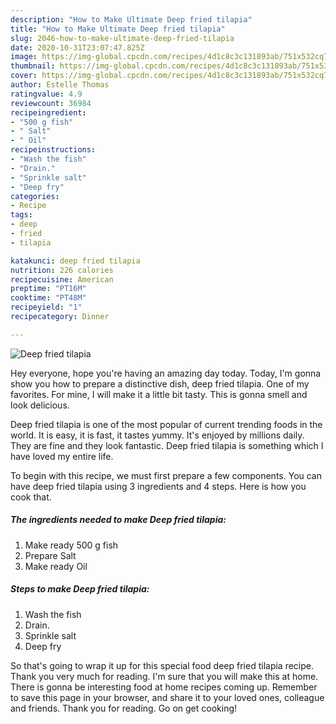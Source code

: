 ```yaml
---
description: "How to Make Ultimate Deep fried tilapia"
title: "How to Make Ultimate Deep fried tilapia"
slug: 2046-how-to-make-ultimate-deep-fried-tilapia
date: 2020-10-31T23:07:47.825Z
image: https://img-global.cpcdn.com/recipes/4d1c8c3c131893ab/751x532cq70/deep-fried-tilapia-recipe-main-photo.jpg
thumbnail: https://img-global.cpcdn.com/recipes/4d1c8c3c131893ab/751x532cq70/deep-fried-tilapia-recipe-main-photo.jpg
cover: https://img-global.cpcdn.com/recipes/4d1c8c3c131893ab/751x532cq70/deep-fried-tilapia-recipe-main-photo.jpg
author: Estelle Thomas
ratingvalue: 4.9
reviewcount: 36984
recipeingredient:
- "500 g fish"
- " Salt"
- " Oil"
recipeinstructions:
- "Wash the fish"
- "Drain."
- "Sprinkle salt"
- "Deep fry"
categories:
- Recipe
tags:
- deep
- fried
- tilapia

katakunci: deep fried tilapia 
nutrition: 226 calories
recipecuisine: American
preptime: "PT16M"
cooktime: "PT48M"
recipeyield: "1"
recipecategory: Dinner

---
```



![Deep fried tilapia](https://img-global.cpcdn.com/recipes/4d1c8c3c131893ab/751x532cq70/deep-fried-tilapia-recipe-main-photo.jpg)

Hey everyone, hope you're having an amazing day today. Today, I'm gonna show you how to prepare a distinctive dish, deep fried tilapia. One of my favorites. For mine, I will make it a little bit tasty. This is gonna smell and look delicious.



Deep fried tilapia is one of the most popular of current trending foods in the world. It is easy, it is fast, it tastes yummy. It's enjoyed by millions daily. They are fine and they look fantastic. Deep fried tilapia is something which I have loved my entire life.


To begin with this recipe, we must first prepare a few components. You can have deep fried tilapia using 3 ingredients and 4 steps. Here is how you cook that.

<!--inarticleads1-->

##### The ingredients needed to make Deep fried tilapia:

1. Make ready 500 g fish
1. Prepare  Salt
1. Make ready  Oil




<!--inarticleads2-->

##### Steps to make Deep fried tilapia:

1. Wash the fish
1. Drain.
1. Sprinkle salt
1. Deep fry




So that's going to wrap it up for this special food deep fried tilapia recipe. Thank you very much for reading. I'm sure that you will make this at home. There is gonna be interesting food at home recipes coming up. Remember to save this page in your browser, and share it to your loved ones, colleague and friends. Thank you for reading. Go on get cooking!
